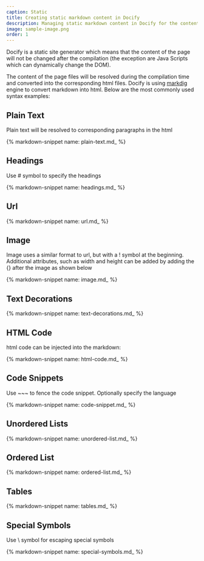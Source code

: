 ```yaml
---
caption: Static
title: Creating static markdown content in Docify
description: Managing static markdown content in Docify for the content of the pages
image: sample-image.png
order: 1
---
```

Docify is a static site generator which means that the content of the page will not be changed after the compilation (the exception are Java Scripts which can dynamically change the DOM).

The content of the page files will be resolved during the compilation time and converted into the corresponding html files. Docify is using [markdig](https://github.com/lunet-io/markdig) engine to convert markdown into html. Below are the most commonly used syntax examples:

## Plain Text

Plain text will be resolved to corresponding paragraphs in the html

{% markdown-snippet name: plain-text.md_ %}

## Headings

Use # symbol to specify the headings 

{% markdown-snippet name: headings.md_ %}

## Url

{% markdown-snippet name: url.md_ %}

## Image

Image uses a similar format to url, but with a ! symbol at the beginning. Additional attributes, such as width and height can be added by adding the \{\} after the image as shown below

{% markdown-snippet name: image.md_ %}


## Text Decorations

{% markdown-snippet name: text-decorations.md_ %}

## HTML Code

html code can be injected into the markdown:

{% markdown-snippet name: html-code.md_ %}

## Code Snippets

Use ~~~ to fence the code snippet. Optionally specify the language

{% markdown-snippet name: code-snippet.md_ %}

## Unordered Lists

{% markdown-snippet name: unordered-list.md_ %}

## Ordered List

{% markdown-snippet name: ordered-list.md_ %}

## Tables

{% markdown-snippet name: tables.md_ %}

## Special Symbols

Use \\ symbol for escaping special symbols

{% markdown-snippet name: special-symbols.md_ %}